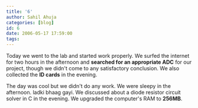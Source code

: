 ```yaml
---
title: '6'
author: Sahil Ahuja
categories: [blog]
id: 6
date: 2006-05-17 17:59:00
tags:
---
```


Today we went to the lab and started work properly. We surfed the internet for two hours in the afternoon and <span style="font-weight:bold;">searched for an appropriate ADC</span> for our project, though we didn't come to any satisfactory conclusion. We also collected the <span style="font-weight:bold;">ID cards</span> in the evening.

The day was cool but we didn't do any work. We were sleepy in the afternoon. ladki bhaag gayi. We discussed about a diode resistor circuit solver in C in the evening. We upgraded the computer's RAM to <span style="font-weight:bold;">256MB</span>.